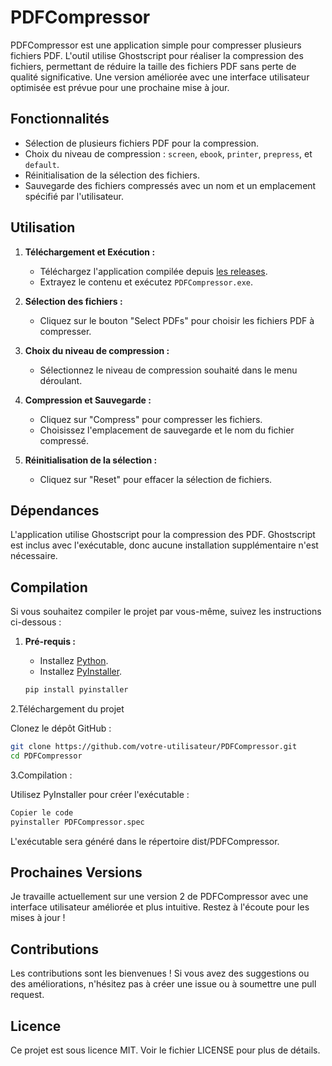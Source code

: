 # PDFCompressor

PDFCompressor est une application simple pour compresser plusieurs fichiers PDF. L'outil utilise Ghostscript pour réaliser la compression des fichiers, permettant de réduire la taille des fichiers PDF sans perte de qualité significative. Une version améliorée avec une interface utilisateur optimisée est prévue pour une prochaine mise à jour.

## Fonctionnalités

- Sélection de plusieurs fichiers PDF pour la compression.
- Choix du niveau de compression : `screen`, `ebook`, `printer`, `prepress`, et `default`.
- Réinitialisation de la sélection des fichiers.
- Sauvegarde des fichiers compressés avec un nom et un emplacement spécifié par l'utilisateur.

## Utilisation

1. **Téléchargement et Exécution :**
   - Téléchargez l'application compilée depuis [les releases](https://github.com/IHW-TS/pypdfcompiler/releases).
   - Extrayez le contenu et exécutez `PDFCompressor.exe`.

2. **Sélection des fichiers :**
   - Cliquez sur le bouton "Select PDFs" pour choisir les fichiers PDF à compresser.

3. **Choix du niveau de compression :**
   - Sélectionnez le niveau de compression souhaité dans le menu déroulant.

4. **Compression et Sauvegarde :**
   - Cliquez sur "Compress" pour compresser les fichiers.
   - Choisissez l'emplacement de sauvegarde et le nom du fichier compressé.

5. **Réinitialisation de la sélection :**
   - Cliquez sur "Reset" pour effacer la sélection de fichiers.

## Dépendances

L'application utilise Ghostscript pour la compression des PDF. Ghostscript est inclus avec l'exécutable, donc aucune installation supplémentaire n'est nécessaire.

## Compilation

Si vous souhaitez compiler le projet par vous-même, suivez les instructions ci-dessous :

1. **Pré-requis :**
   - Installez [Python](https://www.python.org/downloads/).
   - Installez [PyInstaller](https://pyinstaller.org/).

   ```bash
   pip install pyinstaller
   ```
   
2.Téléchargement du projet

Clonez le dépôt GitHub :

```bash
git clone https://github.com/votre-utilisateur/PDFCompressor.git
cd PDFCompressor
```

3.Compilation :

Utilisez PyInstaller pour créer l'exécutable :

```bash
Copier le code
pyinstaller PDFCompressor.spec
```
L'exécutable sera généré dans le répertoire dist/PDFCompressor.

## Prochaines Versions

Je travaille actuellement sur une version 2 de PDFCompressor avec une interface utilisateur améliorée et plus intuitive. Restez à l'écoute pour les mises à jour !

## Contributions

Les contributions sont les bienvenues ! Si vous avez des suggestions ou des améliorations, n'hésitez pas à créer une issue ou à soumettre une pull request.

## Licence

Ce projet est sous licence MIT. Voir le fichier LICENSE pour plus de détails.
